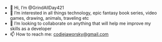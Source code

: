 - 👋 Hi, I’m @GrindAllDay421
- 👀 I’m interested in all things technology, epic fantasy book series, video games, drawing, animals, traveling etc
- 💞️ I’m looking to collaborate on anything that will help me improve my skills as a developer
- 📫 How to reach me: codiejaworsky@gmail.com
